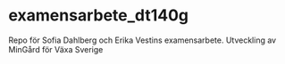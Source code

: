# examensarbete_dt140g
Repo för Sofia Dahlberg och Erika Vestins examensarbete. Utveckling av MinGård för Växa Sverige
